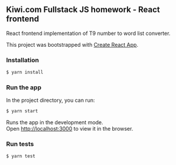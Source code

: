 ## Kiwi.com Fullstack JS homework - React frontend
React frontend implementation of T9 number to word list converter.

This project was bootstrapped with [Create React App](https://github.com/facebook/create-react-app).

### Installation

```bash
$ yarn install
```

### Run the app
In the project directory, you can run:

```bash
$ yarn start
```

Runs the app in the development mode.\
Open [http://localhost:3000](http://localhost:3000) to view it in the browser.

### Run tests

```bash
$ yarn test
```
